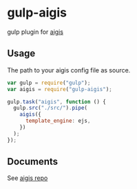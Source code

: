# gulp-aigis

gulp plugin for [aigis](https://github.com/pxgrid/aigis)

## Usage

The path to your aigis config file as source.

```js
var gulp = require("gulp");
var aigis = require("gulp-aigis");

gulp.task("aigis", function () {
  gulp.src("./src/").pipe(
    aigis({
      template_engine: ejs,
    })
  );
});
```

## Documents

See [aigis repo](https://github.com/pxgrid/aigis)
